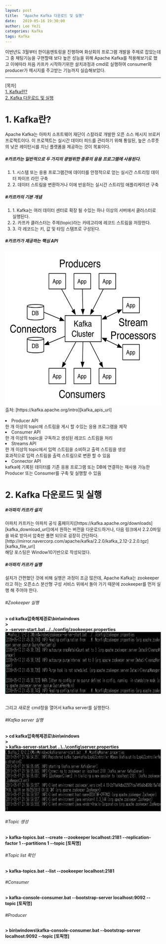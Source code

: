 ```yaml
---
layout: post
title:  "Apache Kafka 다운로드 및 실행"
date:   2019-05-16 19:30:00
author: Lee YeJi
categories: Kafka
tags: Kafka
---
```

이번년도 3월부터 한이음멘토링을 진행하며 화상회의 프로그램 개발을 주제로 잡았는데 그 중 채팅기능을 구현할때 보다 높은 성능을 위해 Apache Kafka를 적용해보기로 했고 이에따라 처음 카프카 시작하기위한 설치과정과 cmd로 실행하여 consumer와 producer가 메시지를 주고받는 기능까지 실습해보았다.
<hr>
[목차]
<br>
<a href="#first" text-decoration:none >1. Kafka란?</a>
<br>
<a href="#second" text-decoration:none >2. Kafka 다운로드 및 실행</a>
<br>

<h1 id="first">1. Kafka란?</h1>
<p>
Apache Kafka는 아파치 소프트웨어 재단이 스칼라로 개발한 오픈 소스 메시지 브로커 프로젝트이다. 이 프로젝트는 실시간 데이터 피드를 관리하기 위해 통일된, 높은 스루풋의 낮은 레이턴시를 지닌 플랫폼을 제공하는 것이 목표이다.
</p>

<h5>#카프카는 일반적으로 두 가지의 광범위한 종류의 응용 프로그램에 사용된다.</h5>
<ol>
<li>1. 시스템 또는 응용 프로그램간에 데이터를 안정적으로 얻는 실시간 스트리밍 데이터 파이프 라인 구축</li>
<li>2. 데이터 스트림을 변환하거나 이에 반응하는 실시간 스트리밍 애플리케이션 구축</li>
</ol>

<h5>#카프카의 기본 개념</h5>
<ol>
<li>1. Kafka는 여러 데이터 센터로 확장 될 수있는 하나 이상의 서버에서 클러스터로 실행된다.</li>
<li>2. 카프카 클러스터는 주제(topic)라는 카테고리에 레코드 스트림을 저장한다.</li>
<li>3. 각 레코드는 키, 값 및 타임 스탬프로 구성된다.</li>
</ol>

<h5>#카프카가 제공하는 핵심 API</h5>
<img src="/image/kafka_post/kafka-apis.png" width="600px" height="500px">
<br>
출처: [https://kafka.apache.org/intro][kafka_apis_url]
<br><br>
<li>Producer API<br>
한 개 이상의 topic에 스트림을 게시 할 수있는 응용 프로그램을 제작</li>
<li>Consumer API<br>
한 개 이상의 topic을 구독하고 생성된 레코드 스트림을 처리</li>
<li>Streams API<br>
한 개 이상의 topic에서 입력 스트림을 소비하고 출력 스트림을 생성<br>
효과적으로 입력 스트림을 출력 스트림으로 변환 할 수 있음</li>
<li>Connector API<br>
kafka에 기록된 데이터를 기존 응용 프로그램 또는 DB에 연결하는 재사용 가능한 Producer 또는 Consumer를 구축 및 실행할 수 있음</li>


<h1 id="second">2. Kafka 다운로드 및 실행</h1>
<h5>#아파치 카프카 설치</h5>
아파치 카프카는 아파치 공식 홈페이지([https://kafka.apache.org/downloads][kafka_download_url])에서 원하는 버전을 다운로드하거나, 다음 링크에서 2.2.0파일을 바로 받아서 압축만 풀면 되므로 굉장히 간단하다.
[http://mirror.navercorp.com/apache/kafka/2.2.0/kafka_2.12-2.2.0.tgz][kafka_file_url]
<br>
해당 포스팅은 Window10기반으로 작성되었다.

<h5>#아파치 카프카 실행</h5>
<p>설치가 간편했던 것에 비해 실행은 과정이 조금 많은데, Apache Kafka는 zookeeper라고 하는 오픈소스 분산형 구성 서비스 위에서 돌아 가기 때문에 zookeeper를 먼저 실행 해 주어야 한다.</p>

<h6>#Zookeeper 실행</h6>
<b> > cd kafka압축해제경로\bin\windows</b>
<br>
<b> ></b>
<br>
<b> > -server-start.bat ../../config/zookeeper.properties</b>
<br>
<img src="/image/kafka_post/zookeeper_execute.PNG" width="700px" height="200px">
<br><br>

그리고 새로운 cmd창을 열어서 kafka server를 실행한다.

<h6>#Kafka server 실행</h6>
<b> > cd kafka압축해제경로\bin\windows</b>
<br>
<b> ></b>
<br>
<b> > kafka-server-start.bat ..\..\config\server.properties</b>
<img src="/image/kafka_post/kafka_server.PNG" width="700px" height="200px">
<br>

<h6>#Topic 생성</h6>
<b> > kafka-topics.bat --create --zookeeper localhost:2181 --replication-factor 1 --partitions 1 --topic [토픽명]</b>

<h6>#Topic list 확인</h6>
<b> > kafka-topics.bat --list --zookeeper localhost:2181</b>

<h6>#Consumer</h6>
<b> > kafka-console-consumer.bat --bootstrap-server localhost:9092 --topic [토픽명]</b>

<h6>#Producer</h6>
<b> > bin\windows\kafka-console-consumer.bat --bootstrap-server localhost:9092 --topic [토픽명]
</b>


[kafka_apis_url]: https://kafka.apache.org/intro
[kafka_download_url]: https://kafka.apache.org/downloads
[kafka_file_url]: http://mirror.navercorp.com/apache/kafka/2.2.0/kafka_2.12-2.2.0.tgz